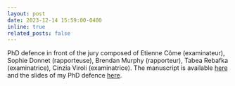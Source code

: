 ```yaml
---
layout: post
date: 2023-12-14 15:59:00-0400
inline: true
related_posts: false
---
```


PhD defence in front of the jury composed of Etienne Côme (examinateur), Sophie Donnet (rapporteuse), Brendan Murphy (rapporteur), Tabea Rebafka (examinatrice), Cinzia Viroli (examinatrice). 
The manuscript is available [here](https://github.com/Remi-Boutin/Remi-Boutin.github.io/tree/main/assets/contents/boutin_phd_manuscript.pdf) and the slides of my PhD defence [here](https://github.com/Remi-Boutin/Remi-Boutin.github.io/tree/main/assets/contents/slides_phd_defense_14122023.pdf).